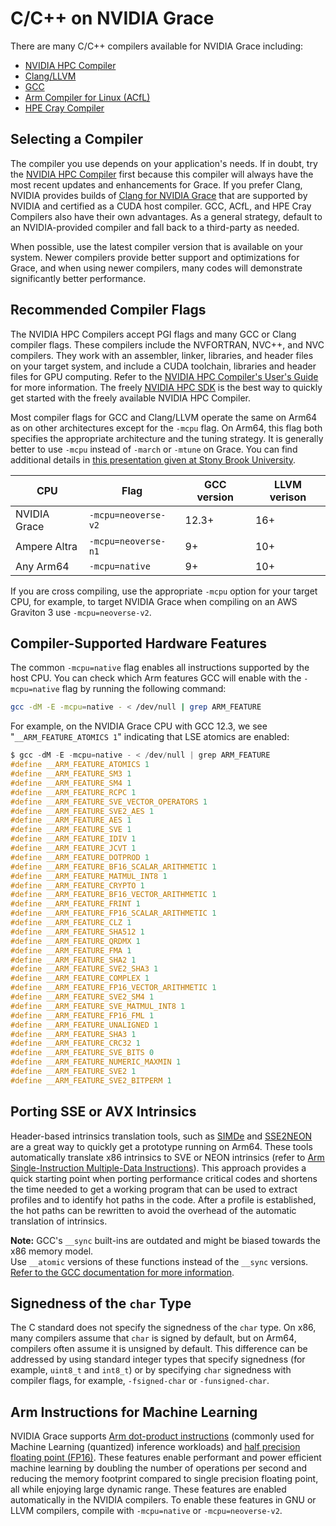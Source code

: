 # C/C++ on NVIDIA Grace

There are many C/C++ compilers available for NVIDIA Grace including:
 * [NVIDIA HPC Compiler](https://developer.nvidia.com/hpc-sdk)
 * [Clang/LLVM](https://developer.nvidia.com/grace/clang)
 * [GCC](https://gcc.gnu.org/)
 * [Arm Compiler for Linux (ACfL)](https://developer.arm.com/downloads/-/arm-compiler-for-linux)
 * [HPE Cray Compiler](https://buy.hpe.com/us/en/software/high-performance-computing-software/high-performance-computing-software/high-performance-computing-software/hpe-cray-programming-environment/p/1012707351)

## Selecting a Compiler

The compiler you use depends on your application's needs. If in doubt, try the [NVIDIA HPC Compiler](https://developer.nvidia.com/hpc-sdk) first because this compiler will always have the most recent updates and enhancements for Grace. If you prefer Clang, NVIDIA provides builds of [Clang for NVIDIA Grace](https://developer.nvidia.com/grace/clang) that are supported by NVIDIA and certified as a CUDA host compiler. GCC, ACfL, and HPE Cray Compilers also have their own advantages. As a general strategy, default to an NVIDIA-provided compiler and fall back to a third-party as needed.

When possible, use the latest compiler version that is available on your system. Newer compilers provide better support and optimizations for Grace, and when using newer compilers, many codes will demonstrate significantly better performance.

## Recommended Compiler Flags

The NVIDIA HPC Compilers accept PGI flags and many GCC or Clang compiler flags. These compilers include the NVFORTRAN, NVC++, and NVC compilers. They work with an assembler, linker, libraries, and header files on your target system, and include a CUDA toolchain, libraries and header files for GPU computing. Refer to the [NVIDIA HPC Compiler's User's Guide](https://docs.nvidia.com/hpc-sdk/compilers/hpc-compilers-user-guide/index.html) for more information. The freely [NVIDIA HPC SDK](https://developer.nvidia.com/hpc-sdk) is the best way to quickly get started with the freely available NVIDIA HPC Compiler.

Most compiler flags for GCC and Clang/LLVM operate the same on Arm64 as on other architectures except for the `-mcpu` flag.  On Arm64, this flag both specifies the appropriate architecture and the tuning strategy.  It is generally better to use `-mcpu` instead of `-march` or `-mtune` on Grace.  You can find additional details in [this presentation given at Stony Brook University](https://www.stonybrook.edu/commcms/ookami/_pdf/Linford_OokamiUGM_2022.pdf).

CPU          | Flag                | GCC version | LLVM verison
-------------|---------------------|-------------|-------------
NVIDIA Grace | `-mcpu=neoverse-v2` | 12.3+       | 16+
Ampere Altra | `-mcpu=neoverse-n1` | 9+          | 10+
Any Arm64    | `-mcpu=native`      | 9+          | 10+

If you are cross compiling, use the appropriate `-mcpu` option for your target CPU, for example, to target NVIDIA Grace when compiling on an AWS Graviton 3 use `-mcpu=neoverse-v2`.


## Compiler-Supported Hardware Features

The common `-mcpu=native` flag enables all instructions supported by the host CPU.  You can check which Arm features GCC will enable with the `-mcpu=native` flag by running the following command:
```bash
gcc -dM -E -mcpu=native - < /dev/null | grep ARM_FEATURE
```

For example, on the NVIDIA Grace CPU with GCC 12.3, we see "`__ARM_FEATURE_ATOMICS 1`" indicating that LSE atomics are enabled:
```c
$ gcc -dM -E -mcpu=native - < /dev/null | grep ARM_FEATURE
#define __ARM_FEATURE_ATOMICS 1
#define __ARM_FEATURE_SM3 1
#define __ARM_FEATURE_SM4 1
#define __ARM_FEATURE_RCPC 1
#define __ARM_FEATURE_SVE_VECTOR_OPERATORS 1
#define __ARM_FEATURE_SVE2_AES 1
#define __ARM_FEATURE_AES 1
#define __ARM_FEATURE_SVE 1
#define __ARM_FEATURE_IDIV 1
#define __ARM_FEATURE_JCVT 1
#define __ARM_FEATURE_DOTPROD 1
#define __ARM_FEATURE_BF16_SCALAR_ARITHMETIC 1
#define __ARM_FEATURE_MATMUL_INT8 1
#define __ARM_FEATURE_CRYPTO 1
#define __ARM_FEATURE_BF16_VECTOR_ARITHMETIC 1
#define __ARM_FEATURE_FRINT 1
#define __ARM_FEATURE_FP16_SCALAR_ARITHMETIC 1
#define __ARM_FEATURE_CLZ 1
#define __ARM_FEATURE_SHA512 1
#define __ARM_FEATURE_QRDMX 1
#define __ARM_FEATURE_FMA 1
#define __ARM_FEATURE_SHA2 1
#define __ARM_FEATURE_SVE2_SHA3 1
#define __ARM_FEATURE_COMPLEX 1
#define __ARM_FEATURE_FP16_VECTOR_ARITHMETIC 1
#define __ARM_FEATURE_SVE2_SM4 1
#define __ARM_FEATURE_SVE_MATMUL_INT8 1
#define __ARM_FEATURE_FP16_FML 1
#define __ARM_FEATURE_UNALIGNED 1
#define __ARM_FEATURE_SHA3 1
#define __ARM_FEATURE_CRC32 1
#define __ARM_FEATURE_SVE_BITS 0
#define __ARM_FEATURE_NUMERIC_MAXMIN 1
#define __ARM_FEATURE_SVE2 1
#define __ARM_FEATURE_SVE2_BITPERM 1
```

## Porting SSE or AVX Intrinsics

Header-based intrinsics translation tools, such as [SIMDe](https://github.com/simd-everywhere/simde) and [SSE2NEON](https://github.com/DLTcollab/sse2neon) are a great way to quickly get a prototype running on Arm64. These tools automatically translate x86 intrinsics to SVE or NEON intrinsics (refer to [Arm Single-Instruction Multiple-Data Instructions](../vectorization.md)). This approach provides a quick starting point when porting performance critical codes and shortens the time needed to get a working program that can be used to extract profiles and to identify hot paths in the code. After a profile is established, the hot paths can be rewritten to avoid the overhead of the automatic translation of intrinsics.

**Note:** GCC's `__sync` built-ins are outdated and might be biased towards the x86 memory model.  
Use `__atomic` versions of these functions instead of the `__sync` versions.  
[Refer to the GCC documentation for more information](https://gcc.gnu.org/onlinedocs/gcc/_005f_005fatomic-Builtins.html).


## Signedness of the `char` Type

The C standard does not specify the signedness of the `char` type. On x86, many compilers assume that `char` is signed by default, but on Arm64, compilers often assume it is unsigned by default. This difference can be addressed by using standard integer types that specify signedness (for example, `uint8_t` and `int8_t`) or by specifying `char` signedness with compiler flags, for example, `-fsigned-char` or `-funsigned-char`.

## Arm Instructions for Machine Learning

NVIDIA Grace supports [Arm dot-product instructions](https://community.arm.com/developer/tools-software/tools/b/tools-software-ides-blog/posts/exploring-the-arm-dot-product-instructions) (commonly used for Machine Learning (quantized) inference workloads) and [half precision floating point (FP16)](https://developer.arm.com/documentation/100067/0612/Other-Compiler-specific-Features/Half-precision-floating-point-intrinsics). These features enable performant and power efficient machine learning by doubling the number of operations per second and reducing the memory footprint compared to single precision floating point, all while  enjoying large dynamic range. These features are enabled automatically in the NVIDIA compilers. To enable these features in GNU or LLVM compilers, compile with `-mcpu=native` or `-mcpu=neoverse-v2`.
